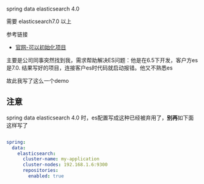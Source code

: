 

spring data elasticsearch 4.0

需要 elasticsearch7.0 以上

参考链接

- [官网-可以初始化项目](https://spring.io/projects/spring-data-elasticsearch) 



主要是公司同事突然找到我，需求帮助解决ES问题：他是在6.5下开发，客户方es是7.0. 结果写好的项目，连接客户es时代码就启动报错。他又不熟悉es

故此我写了这么一个demo




## 注意

spring data elasticsearch 4.0 时，es配置写成这种已经被弃用了，**别再**如下面这样写了


```yaml

spring:
  data:
    elasticsearch:
      cluster-name: my-application
      cluster-nodes: 192.168.1.6:9300
      repositories:
        enabled: true
        
```
